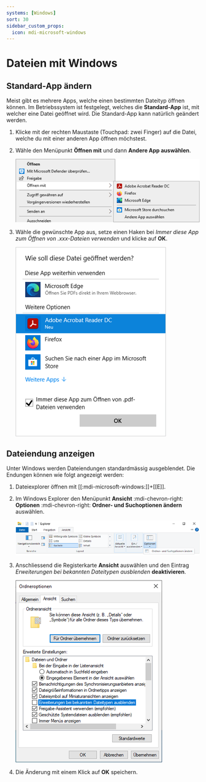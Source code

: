 ```yaml
---
systems: [Windows]
sort: 30
sidebar_custom_props:
  icon: mdi-microsoft-windows
---
```


# Dateien mit Windows



## Standard-App ändern

Meist gibt es mehrere Apps, welche einen bestimmten Dateityp öffnen können. Im Betriebssystem ist festgelegt, welches die **Standard-App** ist, mit welcher eine Datei geöffnet wird. Die Standard-App kann natürlich geändert werden.

1. Klicke mit der rechten Maustaste (Touchpad: zwei Finger) auf die Datei, welche du mit einer anderen App öffnen möchstest.

2. Wähle den Menüpunkt __Öffnen mit__ und dann __Andere App auswählen__.

    ![](./windows-open-with-1.png)

3. Wähle die gewünschte App aus, setze einen Haken bei _Immer diese App zum Öffnen von .xxx-Dateien verwenden_ und klicke auf __OK__.

    ![](./windows-open-with-2.png)

## Dateiendung anzeigen

Unter Windows werden Dateiendungen standardmässig ausgeblendet. Die Endungen können wie folgt angezeigt werden:

1. Dateiexplorer öffnen mit [[:mdi-microsoft-windows:]]+[[E]].
2. Im Windows Explorer den Menüpunkt __Ansicht__ :mdi-chevron-right: __Optionen__ :mdi-chevron-right: __Ordner-&nbsp;und&nbsp;Suchoptionen&nbsp;ändern__ auswählen.

    ![Schritt 1](./dateiendungen-anzeigen-1.png)

3. Anschliessend die Registerkarte __Ansicht__ auswählen und den Eintrag _Erweiterungen bei bekannten Dateitypen ausblenden_ **deaktivieren**.

    ![Schritt 2](./dateiendungen-anzeigen-2.png)

3. Die Änderung mit einem Klick auf __OK__ speichern.
